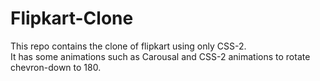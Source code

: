 # Flipkart-Clone
This repo contains the clone of flipkart using only CSS-2.
<br>
It has some animations such as Carousal and CSS-2 animations to rotate chevron-down to 180.

